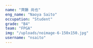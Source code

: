 ```yaml
---
name: "齊藤 尚也"
eng_name: "Naoya Saito"
occupation: "Student"
grade: "B4"
team: "FPGA"
img: "/uploads/noimage-6-150x150.jpg"
username: "nsaito"
---
```

